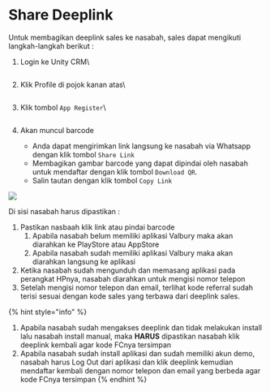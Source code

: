 # Share Deeplink

Untuk membagikan deeplink sales ke nasabah, sales dapat mengikuti langkah-langkah berikut :&#x20;

1.  Login ke Unity CRM\


    <figure><img src="https://lh7-us.googleusercontent.com/6s2oyc45UHfmmdERkQqsumT3zCoxBB7G1G0HQaH1N8lW2D4qMU-z3mA03ggCIZKw88w6raokKELcss0BbrtpZFdiqjM-CJ6ZgQQPy_pwqJlzonRCeNborUKOs5JmmFwe1_7VLel-YrRTlRTmqhQ01R0" alt=""><figcaption></figcaption></figure>
2.  Klik Profile di pojok kanan atas\


    <figure><img src="https://lh7-us.googleusercontent.com/efdjVg7X2Vpx_6Um3-3Y_Uq4Yn9ZZhXNI8-MlYCWwB4aIExziGBio2bBld9ZEvO5MNOe3xyx7KzYSdrVtCDfoNWBgCXEc90GeJKI4xf479R8THtvPTN0TCgJo-PEeYjVW4RCwTr9h0yzFwzQvM3gL2w" alt=""><figcaption></figcaption></figure>
3.  Klik tombol `App Register`\


    <figure><img src="https://lh7-us.googleusercontent.com/T50DidvT032dB2TlvHC3AUrrk96jaU2iNv4NQnfvHdPS46ERHoWcS4PCm_obQS9mok_sR5Y3ptjcoj41IndUPS4tyU2ZB_45d3OynJJzt444vqiOPAi9fAULjVFoG4oI1r3Oi4AAjpVrjE4AM87F3yk" alt=""><figcaption></figcaption></figure>
4. Akan muncul barcode
   * Anda dapat mengirimkan link langsung ke nasabah via Whatsapp dengan klik tombol `Share Link`
   * Membagikan gambar barcode yang dapat dipindai oleh nasabah untuk mendaftar dengan klik tombol `Download QR`.
   * Salin tautan dengan klik tombol `Copy Link`

![](https://lh7-us.googleusercontent.com/xPPkch62vhrTE\_DKVl-nU67oJao3WmEjekzxaDIZ-QQn8QDE4XLpU2HEK5YsZOTdmehgXFnxaGxJrGqj99h-t3xB0e0HNwluzr8LE\_tESDv7HuFXWYVkuBqA71yQNvB6GJ5o6fToFUn1ihD1IPc9wOE)

Di sisi nasabah harus dipastikan :&#x20;

1. Pastikan nasbaah klik link atau pindai barcode
   1. Apabila nasabah belum memiliki aplikasi Valbury maka akan diarahkan ke PlayStore atau AppStore
   2. Apabila nasabah sudah memiliki aplikasi Valbury maka akan diarahkan langsung ke aplikasi
2. Ketika nasabah sudah mengunduh dan memasang aplikasi pada perangkat HPnya, nasabah diarahkan untuk mengisi nomor telepon
3. Setelah mengisi nomor telepon dan email, terlihat kode referral sudah terisi sesuai dengan kode sales yang terbawa dari deeplink sales.

{% hint style="info" %}
1. Apabila nasabah sudah mengakses deeplink dan tidak melakukan install lalu nasabah install manual, maka **HARUS** dipastikan nasabah klik deeplink kembali agar kode FCnya tersimpan
2. Apabila nasabah sudah install aplikasi dan sudah memiliki akun demo, nasabah harus Log Out dari aplikasi dan klik deeplink kemudian mendaftar kembali dengan nomor telepon dan email yang berbeda agar kode FCnya tersimpan
{% endhint %}
